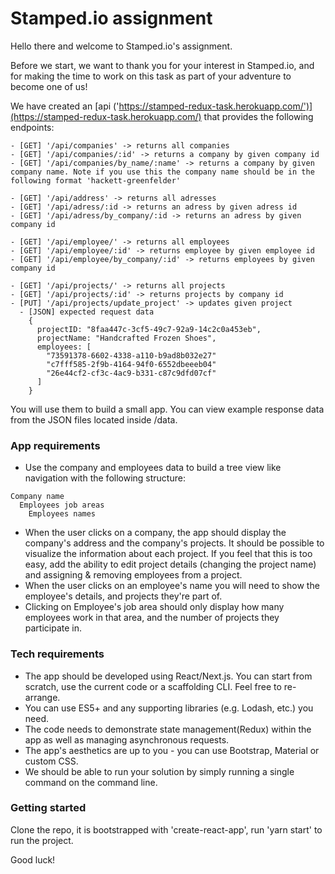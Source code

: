 # Stamped.io assignment

Hello there and welcome to Stamped.io's assignment.

Before we start, we want to thank you for your interest in Stamped.io, and for making the time to work on this task as part of your adventure to become one of us!

We have created an [api ('https://stamped-redux-task.herokuapp.com/')](https://stamped-redux-task.herokuapp.com/) that provides the following endpoints:

```
- [GET] '/api/companies' -> returns all companies
- [GET] '/api/companies/:id' -> returns a company by given company id
- [GET] '/api/companies/by_name/:name' -> returns a company by given company name. Note if you use this the company name should be in the following format 'hackett-greenfelder'

- [GET] '/api/address' -> returns all adresses
- [GET] '/api/adress/:id -> returns an adress by given adress id
- [GET] '/api/adress/by_company/:id -> returns an adress by given company id

- [GET] '/api/employee/' -> returns all employees
- [GET] '/api/employee/:id' -> returns employee by given employee id
- [GET] '/api/employee/by_company/:id' -> returns employees by given company id

- [GET] '/api/projects/' -> returns all projects
- [GET] '/api/projects/:id' -> returns projects by company id
- [PUT] '/api/projects/update_project' -> updates given project
  - [JSON] expected request data
    {
      projectID: "8faa447c-3cf5-49c7-92a9-14c2c0a453eb",
      projectName: "Handcrafted Frozen Shoes",
      employees: [
        "73591378-6602-4338-a110-b9ad8b032e27"
        "c7fff585-2f9b-4164-94f0-6552dbeeeb04"
        "26e44cf2-cf3c-4ac9-b331-c87c9dfd07cf"
      ]
    }
```

You will use them to build a small app. You can view example response data from the JSON files located inside /data.

### App requirements

- Use the company and employees data to build a tree view like navigation with the following structure:

```
Company name
  Employees job areas
    Employees names
```

- When the user clicks on a company, the app should display the company's address and the company's projects. It should be possible to visualize the information about each project. If you feel that this is too easy, add the ability to edit project details (changing the project name) and assigning & removing employees from a project.
- When the user clicks on an employee's name you will need to show the employee's details, and projects they're part of.
- Clicking on Employee's job area should only display how many employees work in that area, and the number of projects they participate in.

### Tech requirements

- The app should be developed using React/Next.js. You can start from scratch, use the current code or a scaffolding CLI. Feel free to re-arrange.
- You can use ES5+ and any supporting libraries (e.g. Lodash, etc.) you need.
- The code needs to demonstrate state management(Redux) within the app as well as managing asynchronous requests.
- The app's aesthetics are up to you - you can use Bootstrap, Material or custom CSS.
- We should be able to run your solution by simply running a single command on the command line.

### Getting started

Clone the repo, it is bootstrapped with 'create-react-app', run 'yarn start' to run the project.

Good luck!
